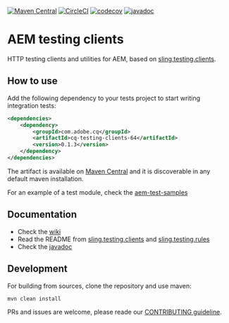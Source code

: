 [![Maven Central](https://maven-badges.herokuapp.com/maven-central/com.adobe.cq/cq-testing-clients-64/badge.svg)](https://maven-badges.herokuapp.com/maven-central/com.adobe.cq/cq-testing-clients-64)
[![CircleCI](https://circleci.com/gh/adobe/aem-testing-clients/tree/cq-64.svg?style=svg)](https://circleci.com/gh/adobe/aem-testing-clients/tree/cq-64)
[![codecov](https://img.shields.io/codecov/c/github/adobe/aem-testing-clients/cq-64.svg)](https://codecov.io/gh/adobe/aem-testing-clients/branch/cq-64)
[![javadoc](https://javadoc.io/badge2/com.adobe.cq/cq-testing-clients-64/javadoc.svg)](https://javadoc.io/doc/com.adobe.cq/cq-testing-clients-64)

# AEM testing clients
HTTP testing clients and utilities for AEM, based on [sling.testing.clients](https://github.com/apache/sling-org-apache-sling-testing-clients).

## How to use
Add the following dependency to your tests project to start writing integration tests:
```xml
<dependencies>
    <dependency>
        <groupId>com.adobe.cq</groupId>
        <artifactId>cq-testing-clients-64</artifactId>
        <version>0.1.3</version>
    </dependency>
</dependencies>


```

The artifact is available on [Maven Central](https://mvnrepository.com/repos/central) 
and it is discoverable in any default maven installation.

For an example of a test module, check the [aem-test-samples](https://github.com/adobe/aem-test-samples)

## Documentation
* Check the [wiki](https://github.com/adobe/aem-testing-clients/wiki)
* Read the README from [sling.testing.clients](https://github.com/apache/sling-org-apache-sling-testing-clients) and
[sling.testing.rules](https://github.com/apache/sling-org-apache-sling-testing-rules)
* Check the [javadoc](http://adobe.github.io/aem-testing-clients/apidocs/cq-testing-clients-64/0.1.0/index.html)

## Development
For building from sources, clone the repository and use maven:
```bash
mvn clean install
```

PRs and issues are welcome, please reade our [CONTRIBUTING guideline](CONTRIBUTING.md). 
